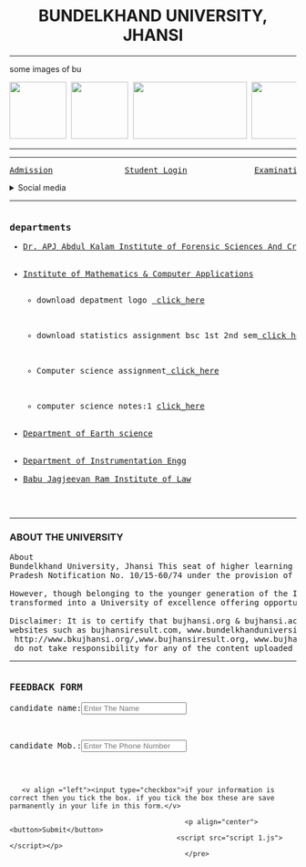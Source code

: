 <!DOCTYPE html>
<html lang="en">
<head>
    <meta charset="UTF-8">
    <meta http-equiv="X-UA-Compatible" content="IE=edge">
    <meta name="viewport" content="width=device-width, initial-scale=1.0">
    
</head>
<link rel="stylesheet"href="minchu.css">
<body>
   <div><body >
        
    
<div>
<html><h1 align ="center">BUNDELKHAND UNIVERSITY, JHANSI</h1><hr>

<head>
<p>some images of bu </p><pre><img src="https://admission.bujhansi.ac.in/App_Themes/Glass_Acua/images/pic_2.jpg" height="100"/img> <img src="https://admission.bujhansi.ac.in/App_Themes/Glass_Acua/images/pic_1.jpg" height="100"/img> <img src="https://www.jagranimages.com/images/newimg/25052021/25_05_2021-bundelkhand_university_21675231.jpg" height="100" width="200"/img> <img src="https://encrypted-tbn0.gstatic.com/images?q=tbn:ANd9GcRtj5gYJ-IZ8XwFIlaPuXZWPs0qcFB2lCXKwg&usqp=CAU" height="100" width="200"/img></pre><hr></bgcolor></div><hr>
<!-- --this is inform result examination form & student login -->
<pre><a href="https://www.bujhansi.ac.in/dumpost/en/en-admission-2020-21"target ="_main">Admission</a>    </a>           <a href="https://academics.bujhansi.ac.in/Student/frmStudentLogin.aspx"target ="_main">Student Login</a>              <a href="https://exam.bujhansi.ac.in/BEd/frmChooseBedClass.aspx"target ="_main">Examination Form</a>                       <a href="https://exam.bujhansi.ac.in/frmViewCampusCurrentResult.aspx?cd=MwA3ADkA"target ="_main">Results</a><!-- Social Media--></pre><details><summary>Social media</summary><a href="https://www.instagram.com/accounts/login/"target="_main"> instagram</a><br><a href="https://www.facebook.com/login/"target="_main">Facebook</a><br><a href="https://twitter.com/i/flow/login?redirect_after_login=%2Flogin%3Flang%3Den"target="_main">Twiter</a><br><a href="https://www.google.com/"target="_main">Chrome</a><br></details><hr>
<!---- departments-->

 <pre><h3>departments</h3><ul><li><a href="https://ums.bujhansi.ac.in/BUJhansi/frmViewCampusFacultyProfile.aspx?FacultyID=32" >Dr. APJ Abdul Kalam Institute of Forensic Sciences And Criminology</a></li> 
     <!--   <-- --depatment logo--><li><a href="https://ums.bujhansi.ac.in/BUJhansi/frmViewCampusFacultyProfile.aspx?FacultyID=257">Institute of Mathematics & Computer Applications</a></li>                             <!--depatment logo--> <ul><li>download depatment logo <a href="https://mathematicaldepartmentbujhansi.blogspot.com/"> click_here</a></ul></li>
       <!--satistics assignment--> <ul><li>download statistics assignment bsc 1st 2nd sem<a href="https://drive.google.com/file/d/1ddAXxCcPL8pBvN0Rm7cfw9Ie-oVyGGQi/view?usp=drivesdk"target ="_main"> click here</a></ul></li>
       <!--Computer assignment--> <ul><li>Computer science assignment<a href="https://drive.google.com/file/d/1jgkc5AMW36CRgio8PiNCswQ35OmfjLgK/view?usp=drivesdk" target="_main"> click_here</a></ul></li>
       
<!-- -- computer 1 notes --><ul><li>computer science notes:1 <a href="https://acrobat.adobe uri=urn:aaid:scds:US:1c514aed-2ca0-40a8-a98a-effe2d444ec3">click_here</a> </li></ul>      
  <li><a href="https://ums.bujhansi.ac.in/BUJhansi/frmViewCampusFacultyProfile.aspx?FacultyID=185" >Department of Earth science</a></li>                
  <li><a href="https://ums.bujhansi.ac.in/BUJhansi/frmViewCampusFacultyProfile.aspx?FacultyID=128" >Department of Instrumentation Engg</li>
<li><a href="https://ums.bujhansi.ac.in/BUJhansi/frmViewCampusFacultyProfile.aspx?FacultyID=371" >Babu Jagjeevan Ram Institute of Law</a></li>
    </ul></pre
</html>
<hr>
<h3>ABOUT THE UNIVERSITY</h3><pre>About
Bundelkhand University, Jhansi This seat of higher learning came into xistence on August 26, 1975,vide Government of Uttar 
Pradesh Notification No. 10/15-60/74 under the provision of the U.P. Universities Act.

However, though belonging to the younger generation of the Indian Universities, the Bundelkhand University has fast 
transformed into a University of excellence offering opportunities to the aspiring youths to pursue higher education......Read More

Disclaimer: It is to certify that bujhansi.org & bujhansi.ac.in are the official websites of Bundelkhand Univerity Jhansi, rest of the 
websites such as bujhansiresult.com, www.bundelkhanduniversity.org.in,bundelkhanduniversity.co.in,bujhansi.ind.in,
 http://www.bkujhansi.org/,www.bujhansiresult.org, www.bujhansi.info, www.bujhansi.net are all fake website and Bundelkhand University 
 do not take responsibility for any of the content uploaded on these website.</pre>
<hr>
<pre><h3>FEEDBACK FORM</h3><p>candidate name:<input type="text"placeholder="Enter The Name">                         ENTER FEEDBACK:<input type="text"placeholder="enter your feedback"></p>     <p>candidate Mob.:<input type="text"placeholder="Enter The Phone Number"> <label for="1">                            <input type="radio"value="class 10"name="michu"id="1">Male</label>            <label for="2"><input type="radio"value="class 10"name="michu"id="2">female</label></p>                
       
       <v align ="left"><input type="checkbox">if your information is correct then you tick the box. if you tick the box these are save parmanently in your life in this form.</v> 

                                               <p align="center"> <button>Submit</button>
                                             <script src="script 1.js"></script></p>
                                               </pre>
                            
